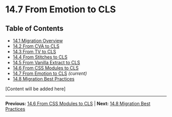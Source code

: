# 14.7 From Emotion to CLS

## Table of Contents
- [14.1 Migration Overview](./14.1-migration-overview.md)
- [14.2 From CVA to CLS](./14.2-from-cva-to-cls.md)
- [14.3 From TV to CLS](./14.3-from-tv-to-cls.md)
- [14.4 From Stitches to CLS](./14.4-from-stitches-to-cls.md)
- [14.5 From Vanilla Extract to CLS](./14.5-from-vanilla-extract-to-cls.md)
- [14.6 From CSS Modules to CLS](./14.6-from-css-modules-to-cls.md)
- [14.7 From Emotion to CLS](./14.7-from-emotion-to-cls.md) *(current)*
- [14.8 Migration Best Practices](./14.8-migration-best-practices.md)

[Content will be added here]

---

**Previous:** [14.6 From CSS Modules to CLS](./14.6-from-css-modules-to-cls.md) | **Next:** [14.8 Migration Best Practices](./14.8-migration-best-practices.md)
